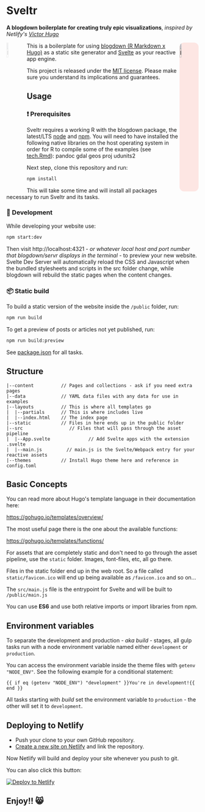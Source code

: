 # Sveltr

**A blogdown boilerplate for creating truly epic visualizations**, *inspired by Netlify's [Victor Hugo](https://github.com/netlify-templates/victor-hugo)*

<a href="https://bookdown.org/yihui/blogdown" target="_blank">
    <img src="https://bookdown.org/yihui/blogdown/images/logo.png"
         style="max-width: 80px; opacity: 0.25;"
         alt="blogdown logo" width="10%" align="left" />
</a>

<a href="https://svelte.dev/" target="_blank">
    <img src="https://svelte.dev/svelte-logo-outline.svg"
         style="background-color:rgba(255, 32, 00, 0.1); border-radius:12px; border-color:#f30; max-width:80px;"
         alt="blogdown logo" width="10%" align="right" />
</a>

This is a boilerplate for using [blogdown (R Markdown x Hugo)](https://github.com/rstudio/blogdown/) as a static site generator and [Svelte](https://svelte.dev/) as your reactive app engine.

This project is released under the [MIT license](LICENSE). Please make sure you understand its implications and guarantees.

## Usage

### :exclamation: Prerequisites

Sveltr requires a working R with the blogdown package, the latest/LTS [node](https://nodejs.org/en/download/) and [npm](https://www.npmjs.com/get-npm). You will need to have installed the following native libraries on the host operating system in order for R to compile some of the examples (see [tech.Rmd](content/tech.Rmd)):
pandoc gdal geos proj udunits2

Next step, clone this repository and run:

```bash
npm install
```

This will take some time and will install all packages necessary to run Sveltr and its tasks.

### :construction_worker: Development

While developing your website use:

```bash
npm start:dev
```

Then visit http://localhost:4321 _- or whatever local host and port number that blogdown/servr displays in the terminal -_ to preview your new website. Svelte Dev Server will automatically reload the CSS and Javascript when the bundled stylesheets and scripts in the  src folder change, while blogdown will rebuild the static pages when the content changes.

### :package: Static build

To build a static version of the website inside the `/public` folder, run:

```bash
npm run build
```

To get a preview of posts or articles not yet published, run:

```bash
npm run build:preview
```

See [package.json](package.json#L8) for all tasks.

## Structure

```
|--content          // Pages and collections - ask if you need extra pages
|--data             // YAML data files with any data for use in examples
|--layouts          // This is where all templates go
|  |--partials      // This is where includes live
|  |--index.html    // The index page
|--static           // Files in here ends up in the public folder
|--src                 // Files that will pass through the asset pipeline
|  |--App.svelte              // Add Svelte apps with the extension .svelte
|  |--main.js         // main.js is the Svelte/Webpack entry for your reactive assets
|--themes           // Install Hugo theme here and reference in config.toml
```

## Basic Concepts

You can read more about Hugo's template language in their documentation here:

https://gohugo.io/templates/overview/

The most useful page there is the one about the available functions:

https://gohugo.io/templates/functions/

For assets that are completely static and don't need to go through the asset pipeline,
use the `static` folder. Images, font-files, etc, all go there.

Files in the static folder end up in the web root. So a file called `static/favicon.ico`
will end up being available as `/favicon.ico` and so on...

The `src/main.js` file is the entrypoint for Svelte and will be built to `/public/main.js`

You can use **ES6** and use both relative imports or import libraries from npm.

## Environment variables

To separate the development and production _- aka build -_ stages, all gulp tasks run with a node environment variable named either `development` or `production`.

You can access the environment variable inside the theme files with `getenv "NODE_ENV"`. See the following example for a conditional statement:

    {{ if eq (getenv "NODE_ENV") "development" }}You're in development!{{ end }}

All tasks starting with _build_ set the environment variable to `production` - the other will set it to `development`.

## Deploying to Netlify

- Push your clone to your own GitHub repository.
- [Create a new site on Netlify](https://app.netlify.com/start) and link the repository.

Now Netlify will build and deploy your site whenever you push to git.

You can also click this button:

[![Deploy to Netlify](https://www.netlify.com/img/deploy/button.svg)](https://app.netlify.com/start/deploy?repository=https://github.com/netlify/victor-hugo)

## Enjoy!! 😸
